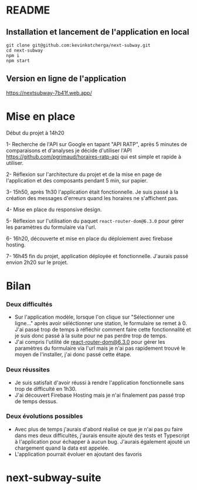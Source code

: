 # README

## Installation et lancement de l'application en local 

```
git clone git@github.com:kevinkotcherga/next-subway.git
cd next-subway
npm i
npm start
```

## Version en ligne de l'application
https://nextsubway-7b41f.web.app/

# Mise en place

Début du projet à 14h20 

1- Recherche de l'API sur Google en tapant "API RATP", après 5 minutes de comparaisons et d'analyses je décide d'utiliser l'API https://github.com/pgrimaud/horaires-ratp-api qui est simple et rapide à utiliser.

2- Réflexion sur l'architecture du projet et de la mise en page de l'application et des composants pendant 5 min, sur papier.

3- 15h50, après 1h30 l'application était fonctionnelle. Je suis passé à la création des messages d'erreurs quand les horaires ne s'affichent pas.

4- Mise en place du responsive design.

5- Réflexion sur l'utilisation du paquet `react-router-dom@6.3.0` pour gérer les paramètres du formulaire via l'url.

6- 16h20, découverte et mise en place du déploiement avec firebase hosting.

7- 16h45 fin du projet, application déployée et fonctionnelle. J'aurais passé envion 2h20 sur le projet.

# Bilan

### Deux difficultés
- Sur l'application modèle, lorsque l'on clique sur "Sélectionner une ligne..." après avoir séléctionner une station, le formulaire se remet à 0. J'ai passé trop de temps à réfléchir comment faire cette fonctionnalité et je suis donc passé à la suite pour ne pas perdre trop de temps.
- J'ai compris l'utilité de react-router-dom@6.3.0 pour gérer les paramètres du formulaire via l'url mais je n'ai pas rapidement trouvé le moyen de l'installer, j'ai donc passé cette étape.

### Deux réussites
- Je suis satisfait d'avoir réussi à rendre l'application fonctionnelle sans trop de difficulté en 1h30.
- J'ai découvert Firebase Hosting mais je n'ai finalement pas passé trop de temps dessus.

### Deux évolutions possibles
- Avec plus de temps j'aurais d'abord réalisé ce que je n'ai pas pu faire dans mes deux difficultés, j'aurais ensuite ajouté des tests et Typescript à l'application pour échapper à aucun bug. J'aurais également ajouté un chargement quand la data est appelée.
- L'application pourrait évoluer en ajoutant des favoris 
# next-subway-suite
